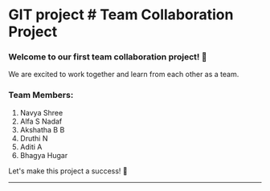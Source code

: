 # GIT project                            # Team Collaboration Project

### Welcome to our first team collaboration project! 🎉

We are excited to work together and learn from each other as a team.

### Team Members:
1. Navya Shree  
2. Alfa S Nadaf
3. Akshatha B B
4. Druthi N 
5. Aditi A
6. Bhagya Hugar  

Let's make this project a success! 🚀
**********************************

